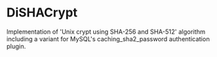 # DiSHACrypt
 Implementation of 'Unix crypt using SHA-256 and SHA-512' algorithm including a variant for MySQL's caching_sha2_password authentication plugin.
